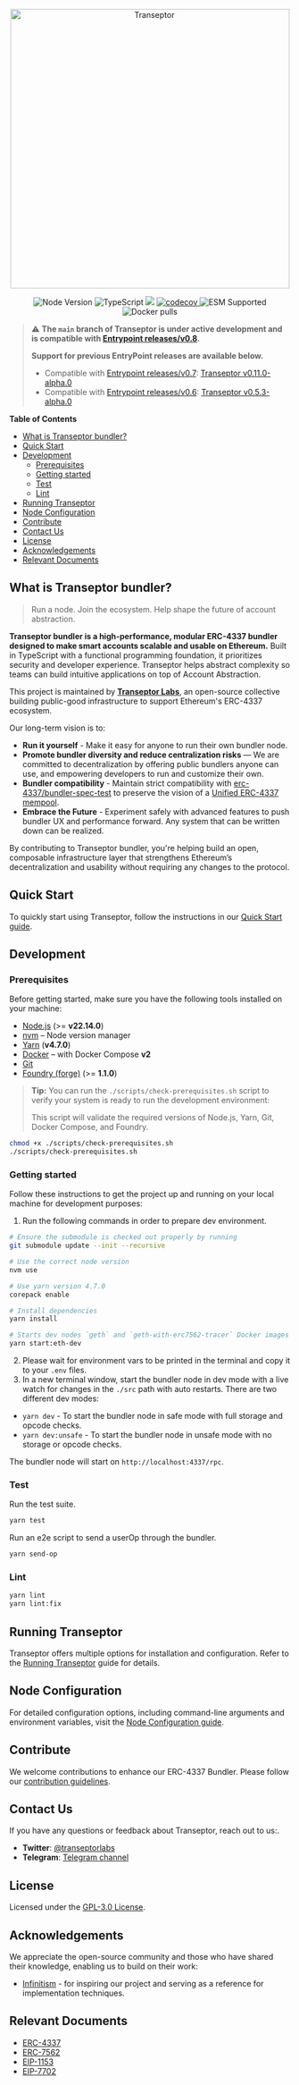 <p align="center">
  <a href="https://docs.transeptor.io/bundler">
    <img width="500" title="Transeptor" src='https://docs.transeptor.io/img/brand/transeptor.png' />
  </a>
</p>

<p align="center">
  <img src="https://img.shields.io/badge/node-22.14.0-green" alt="Node Version">
  <img src="https://badgen.net/badge/-/TypeScript?icon=typescript&label&labelColor=blue&color=555555" alt="TypeScript">
  <img src="https://github.com/transeptorlabs/transeptor-bundler/actions/workflows/main.yml/badge.svg?branch=main">
  <a href="https://app.codecov.io/gh/transeptorlabs/transeptor-bundler">
    <img src="https://img.shields.io/codecov/c/github/transeptorlabs/transeptor-bundler.svg?style=flat-square" alt="codecov">
  </a>
  <img src="https://img.shields.io/badge/ESM-supported-brightgreen" alt="ESM Supported">
  <img src="https://img.shields.io/docker/pulls/transeptorlabs/bundler" alt="Docker pulls">
</p>

> :warning: **The `main` branch of Transeptor is under active development and is compatible with [Entrypoint releases/v0.8](https://github.com/eth-infinitism/account-abstraction/tree/releases/v0.8).**
>
> **Support for previous EntryPoint releases are available below.**
>
> - Compatible with [Entrypoint releases/v0.7](https://github.com/eth-infinitism/account-abstraction/tree/releases/v0.7): [Transeptor v0.11.0-alpha.0](https://github.com/transeptorlabs/transeptor-bundler/tree/v0.11.0-alpha.0)
> - Compatible with [Entrypoint releases/v0.6](https://github.com/eth-infinitism/account-abstraction/tree/releases/v0.6): [Transeptor v0.5.3-alpha.0](https://github.com/transeptorlabs/transeptor-bundler/tree/v0.5.3-alpha.0)

**Table of Contents**

<!--TOC-->

- [What is Transeptor bundler?](#what-is-transeptor-bundler)
- [Quick Start](#quick-start)
- [Development](#development)
  - [Prerequisites](#prerequisites)
  - [Getting started](#getting-started)
  - [Test](#test)
  - [Lint](#lint)
- [Running Transeptor](#running-transeptor)
- [Node Configuration](#node-configuration)
- [Contribute](#contribute)
- [Contact Us](#contact-us)
- [License](#license)
- [Acknowledgements](#acknowledgements)
- [Relevant Documents](#relevant-documents)

<!--TOC-->

## What is Transeptor bundler?

> Run a node. Join the ecosystem. Help shape the future of account abstraction.

**Transeptor bundler is a high-performance, modular ERC-4337 bundler designed to make smart accounts scalable and usable on Ethereum.** Built in TypeScript with a functional programming foundation, it prioritizes security and developer experience. Transeptor helps abstract complexity so teams can build intuitive applications on top of Account Abstraction.

This project is maintained by **[Transeptor Labs](https://transeptorlabs.io/)**, an open-source collective building public-good infrastructure to support Ethereum's ERC-4337 ecosystem.

Our long-term vision is to:

- **Run it yourself** - Make it easy for anyone to run their own bundler node.
- **Promote bundler diversity and reduce centralization risks** — We are committed to decentralization by offering public bundlers anyone can use, and empowering developers to run and customize their own.
- **Bundler compatibility** - Maintain strict compatibility with [erc-4337/bundler-spec-test](https://www.erc4337.io/bundlers) to preserve the vision of a [Unified ERC-4337 mempool](https://notes.ethereum.org/@yoav/unified-erc-4337-mempool).
- **Embrace the Future** - Experiment safely with advanced features to push bundler UX and performance forward. Any system that can be written down can be realized.

By contributing to Transeptor bundler, you're helping build an open, composable infrastructure layer that strengthens Ethereum’s decentralization and usability without requiring any changes to the protocol.

## Quick Start

To quickly start using Transeptor, follow the instructions in our [Quick Start guide](https://docs.transeptor.io/bundler/get-started#quick-start).

## Development

### Prerequisites

Before getting started, make sure you have the following tools installed on your machine:

- [Node.js](https://nodejs.org/) (>= **v22.14.0**)
- [nvm](https://github.com/nvm-sh/nvm) – Node version manager
- [Yarn](https://classic.yarnpkg.com/lang/en/) (**v4.7.0**)
- [Docker](https://docs.docker.com/compose/install/) – with Docker Compose **v2**
- [Git](https://git-scm.com/)
- [Foundry (forge)](https://getfoundry.sh/introduction/installation) (>= **1.1.0**)

> **Tip:** You can run the `./scripts/check-prerequisites.sh` script to verify your system is ready to run the development environment:
>
> This script will validate the required versions of Node.js, Yarn, Git, Docker Compose, and Foundry.

```bash
chmod +x ./scripts/check-prerequisites.sh
./scripts/check-prerequisites.sh
```

### Getting started

Follow these instructions to get the project up and running on your local machine for development purposes:

1. Run the following commands in order to prepare dev environment.

```bash
# Ensure the submodule is checked out properly by running
git submodule update --init --recursive

# Use the correct node version
nvm use

# Use yarn version 4.7.0
corepack enable

# Install dependencies
yarn install

# Starts dev nodes `geth` and `geth-with-erc7562-tracer` Docker images and deploys entrypoint contract to the 1337 network.
yarn start:eth-dev
```

2. Please wait for environment vars to be printed in the terminal and copy it to your `.env` files.
3. In a new terminal window, start the bundler node in dev mode with a live watch for changes in the `./src` path with auto restarts. There are two different dev modes:

- `yarn dev` - To start the bundler node in safe mode with full storage and opcode checks.
- `yarn dev:unsafe` - To start the bundler node in unsafe mode with no storage or opcode checks.

The bundler node will start on `http://localhost:4337/rpc`.

### Test

Run the test suite.

```bash
yarn test
```

Run an e2e script to send a userOp through the bundler.

```bash
yarn send-op
```

### Lint

```bash
yarn lint
yarn lint:fix
```

## Running Transeptor

Transeptor offers multiple options for installation and configuration. Refer to the [Running Transeptor](https://github.com/transeptorlabs/transeptor-bundler/blob/main/docs/running-transeptor.md) guide for details.

## Node Configuration

For detailed configuration options, including command-line arguments and environment variables, visit the [Node Configuration guide](https://github.com/transeptorlabs/transeptor-bundler/blob/main/docs/node-configuration.md).

## Contribute

We welcome contributions to enhance our ERC-4337 Bundler. Please follow our [contribution guidelines](https://github.com/transeptorlabs/transeptor-bundler/blob/main/CONTRIBUTING.md).

## Contact Us

If you have any questions or feedback about Transeptor, reach out to us:.

- **Twitter**: [@transeptorlabs](https://twitter.com/transeptorlabs)
- **Telegram**: [Telegram channel](https://t.me/+eUGda3KIND4zMjRh)

## License

Licensed under the [GPL-3.0 License](https://github.com/transeptorlabs/transeptor-bundler/blob/main/LICENSE).

## Acknowledgements

We appreciate the open-source community and those who have shared their knowledge, enabling us to build on their work:

- [Infinitism](https://github.com/eth-infinitism/bundler) - for inspiring our project and serving as a reference for implementation techniques.

## Relevant Documents

- [ERC-4337](https://eips.ethereum.org/EIPS/eip-4337)
- [ERC-7562](https://eips.ethereum.org/EIPS/eip-7562)
- [EIP-1153](https://eips.ethereum.org/EIPS/eip-1153)
- [EIP-7702](https://eips.ethereum.org/EIPS/eip-7702)
